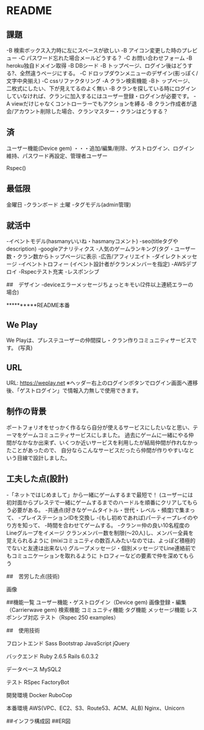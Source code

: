 # README
## 課題
-B 検索ボックス入力時に左にスペースが欲しい
-B アイコン変更した時のプレビュー
-C パスワード忘れた場合メールどうする？
-C お問い合わせフォーム
-B heroku独自ドメイン取得
-B DBシード
-B トップページ、ログイン後はどうする?、全然違うページにする。
-C ドロップダウンメニューのデザイン(影っぽく/文字中央揃え)
-C cssリファクタリング
-A クラン検索機能
-Bト ップページ、二枚式にしたい、下が見えてるのよく無い
-B クランを探している時にログインしていなければ、クランに加入するにはユーザー登録・ログインが必要です。
-A viewだけじゃなくコントローラーでもアクションを縛る
-B クラン作成者が退会/アカウント削除した場合、クランマスター・クランはどうする？


## 済
ユーザー機能(Device gem) 
・・・追加/編集/削除、ゲストログイン、ログイン維持、パスワード再設定、管理者ユーザー

Rspec()

## 最低限

金曜日
-クランボード
土曜
-タグモデル(admin管理)



## 就活中
  -イベントモデル(hasmanyいいね・hasmanyコメント)
  -seo(titleタグやdescription)
  -googleアナリティクス
  -人気のゲームランキング(タグ・ユーザー数・クラン数からトップページに表示
  -広告/アフィリエイト
  -ダイレクトメッセージ
  -イベントトロフィー (イベント設計者がクランメンバーを指定)
  -AWSデプロイ
  -Rspecテスト充実
  -レスポンシブ
  
##　デザイン
-deviceエラーメッセージちょっとキモい(2件以上連続エラーの場合)

**********README本番

## We Play

We Playは、プレステユーザーの仲間探し・クラン作りコミュニティサービスです。
(写真)
## URL
URL: https://weplay.net
※ヘッダー右上のログインボタンでログイン画面へ遷移後、「ゲストログイン」で情報入力無しで使用できます。

## 制作の背景
ポートフォリオをせっかく作るなら自分が使えるサービスにしたいなと思い、テーマをゲームコミュニティサービスにしました。
過去にゲームに一緒にやる仲間がなかなか出来ず、いくつか近いサービスを利用したが結局仲間が作れなかったことがあったので、
自分ならこんなサービスだったら仲間が作りやすいなという目線で設計しました。

##  工夫した点(設計)
-「ネットではじめまして」から一緒にゲームするまで最短で！
  (ユーザーには初対面からプレステで一緒にゲームするまでのハードルを順番にクリアしてもらう必要がある。
   -共通点(好きなゲームタイトル・世代・レベル・頻度)で集まって、
   -プレイステーションIDを交換し
   -(もし初めであれば)パーティープレイのやり方を知って、
   -時間を合わせてゲームする。
-クラン＝仲の良い10名程度のLineグループをイメージ
クランメンバー数を制限(〜20人)し、メンバー全員を覚えられるように
(mixiコミュニティの数百人みたいなのでは、よっぽど積極的でないと友達は出来ない)
グループメッセージ・個別メッセージでLine連絡前でもコミュニケーションを取れるように
トロフィーなどの要素で仲を深めてもらう



##　苦労した点(技術)

画像

##機能一覧
ユーザー機能・ゲストログイン（Device gem)
画像登録・編集（Carrierwave gem)
検索機能
コミュニティ機能
タグ機能
メッセージ機能
レスポンシブ対応
テスト（Rspec 250 examples）

##　使用技術

フロントエンド
Sass
Bootstrap
JavaScript
jQuery


バックエンド
Ruby 2.6.5
Rails 6.0.3.2

データベース
MySQL2

テスト
RSpec
FactoryBot

開発環境
Docker
RuboCop

本番環境
AWS(VPC、EC2、S3、Route53、ACM、ALB)
Nginx、Unicorn

##インフラ構成図
##ER図